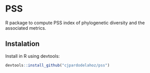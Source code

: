 # PSS
R package to compute PSS index of phylogenetic diversity and the associated metrics.

## Instalation
Install in R using devtools:

```R
devtools::install_github("cjpardodelahoz/pss")
```
